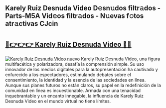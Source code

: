 ## Karely Ruiz Desnuda Video D𝚎sn𝚞dos filtr𝚊dos - Parts-M5A Vid𝚎os filtr𝚊dos - N𝚞evas f𝚘tos atr𝚊ctivas CJcin

# <h2><a href="http://mb645hl.tromn.icu/?c=Karely+Ruiz+Desnuda+Video">🔗👉👉👉 Karely Ruiz Desnuda Video 🔗🔗</a></h2>

[![Karely Ruiz Desnuda Video nuevo](https://i.imgur.com/pEAQMta.gif)](http://mb645hl.tromn.icu/?c=Karely+Ruiz+Desnuda+Video)
Karely Ruiz Desnuda Video, una figura multifacética y polarizadora, desafía la comprensión simple. Su uso innovador de los medios digitales para la autopresentación ha cautivado y enfurecido a los espectadores, estimulando debates sobre el consentimiento, la identidad y la esencia de las sociedades en línea. Aunque sus planes futuros no están claros, su papel en la redefinición de la comunidad en línea es incuestionable. Armada con una tenacidad inquebrantable y un encanto innegable, la influencia de Karely Ruiz Desnuda Video en el mundo virtual no tiene límites.
